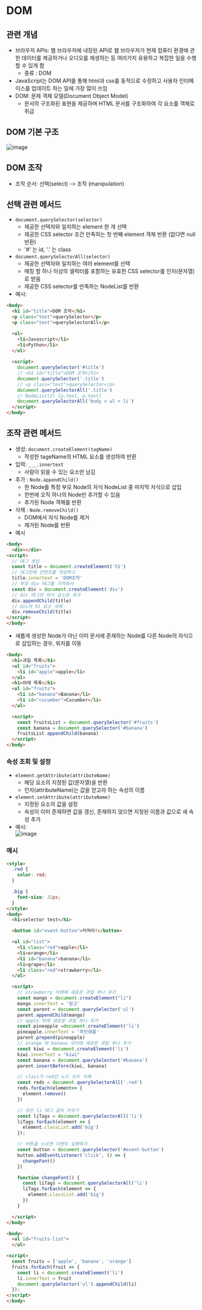 # DOM
## 관련 개념
- 브라우저 APIs: 웹 브라우저에 내장된 API로 웹 브라우저가 현재 컴퓨터 환경에 관한 데이터를 제공하거나 오디오를 재생하는 등 여러가지 유용하고 복잡한 일을 수행할 수 있게 함
  - 종류 : DOM
- JavaScript는 DOM API를 통해 html과 css를 동적으로 수정하고 사용자 인터페이스를 업데이트 하는 일에 가장 많이 쓰임
- DOM: 문제 객체 모델(Document Object Model)
  - 문서의 구조화된 표현을 제공하며 HTML 문서를 구조화하여 각 요소를 객체로 취급
  
## DOM 기본 구조
 ![image](https://user-images.githubusercontent.com/122726684/233269597-f3bd661e-2df8-4ffa-b034-8ea938310226.png)

## DOM 조작
- 조작 순서: 선택(select) -> 조작 (manipulation)

## 선택 관련 메서드
- `document.querySelector(selector)`
  - 제공한 선택자와 일치하는 element 한 개 선택
  - 제공한 CSS selector 조건 만족하는 첫 번째 element 객체 반환 (없다면 null 반환)
  - '#' 는 id, '.' 는 class
- `document.querySelectorAll(selector)`
  - 제공한 선택자와 일치하는 여러 element를 선택
  - 매칭 할 하나 이상의 셀럭터를 포함하는 유효한 CSS selector를 인자(문자열)로 받음
  - 제공한 CSS selector를 만족하는 NodeList를 반환
- 예시:
```html
<body>
  <h1 id="title">DOM 조작</h1>
  <p class="text">querySelector</p>
  <p class="text">querySelectorAll</p>

  <ul>
    <li>Javascript</li>
    <li>Python</li>
  </ul>
  
  <script>
    document.querySelector('#title') 
    // <h1 id="title">DOM 조작</h1>
    document.querySelector('.title') 
    // <p class="text">querySelector</p>
    document.querySelectorAll('.title') 
    // NodeList(2) [p.text, p.text]
    document.querySelectorAll('body > ul > li') 
  </script>
</body>
```

## 조작 관련 메서드 
- 생성: `document.createElement(tagName)` 
  - 작성한 tageName의 HTML 요소를 생성하여 반환
- 입력: `___.innertext`
  - 사람이 읽을 수 있는 요소만 남김
- 추가 : `Node.appendChild()`
  - 한 Node를 특정 부모 Node의 자식 NodeList 중 마지막 자식으로 삽입
  - 한번에 오직 하나의 Node만 추가할 수 있음
  - 추가된 Node 객체를 반환
- 삭제 : `Node.removeChild()`
  - DOM에서 자식 Node를 제거
  - 제거된 Node를 반환
- 예시
```html
<body>
  <div></div>
<script>
  // 태그 생성
  const title = document.createElement('h1')
  // 태그안에 컨텐츠를 작성하고
  title.innertext = 'DOM조작'
  // 부모 div 태그를 가져와서
  const div = document.createElement('div')
  // div 태그의 자식 요소로 추가
  div.appendChild(title)
  // div의 h1 요소 삭제
  div.removeChild(title)
</script>
</body>
```
- 새롭게 생성한 Node가 아닌 이미 문서에 존재하는 Node를 다른 Node의 자식으로 삽입하는 경우, 위치를 이동
```html
<body>
  <h1>과일 목록</h1>
  <ul id="fruits">
    <li id="apple">apple</li>
  </ul>
  <h1>야채 목록</h1>
  <ul id="fruits">
    <li id="banana">Banana</li>
    <li id="cucumber">Cucumber</li>
  </ul>

  <script>
    const fruitsList = document.querySelector('#fruits')
    const banana = document.querySelector('#banana')
    fruitsList.appendChild(banana)
  </script>
</body>
```
### 속성 조회 및 설정
- `element.getAttribute(attributeName)`
  - 해당 요소의 지정된 값(문자열)을 반환
  - 인자(attributeName)는 값을 얻고자 하는 속성의 이름
- `element.setAttribute(attributeName)`
  - 지정된 요소의 값을 설정
  - 속성이 이미 존재하면 값을 갱신, 존재하지 않으면 지정된 이름과 값으로 새 속성 추가 
- 예시:  
![image](https://user-images.githubusercontent.com/122726684/233268696-a5b80145-bb9d-4db3-9465-f890b319e641.png)

### 예시
```html
<style>
  .red {
    color: red;
  }

  .big {
    font-size: 32px;
  }
</style>
<body>
  <h1>selector test</h1>

  <button id="event-button">커져라!</button>

  <ul id="list">
    <li class="red">apple</li>
    <li>orange</li>
    <li id="banana">banana</li>
    <li>grape</li>
    <li class="red">strawberry</li>
  </ul>

  <script>
    // strawberry 아래에 새로운 과일 하나 추가
    const mango = document.createElement("li")
    mango.innerText = '망고'
    const parent = document.querySelector('ul')
    parent.appendChild(mango)
    // apple 위에 새로운 과일 하나 추가
    const pineapple =document.createElement('li')
    pineapple.innerText = '파인애플'
    parent.prepend(pineapple)
    // orange 와 banana 사이에 새로운 과일 하나 추가
    const kiwi = document.createElement('li')
    kiwi.innerText = "kiwi"
    const banana = document.querySelector('#banana')
    parent.insertBefore(kiwi, banana)

    // class가 red인 노드 모두 삭제
    const reds = document.querySelectorAll('.red')
    reds.forEach(element=> {
      element.remove()
    })

    // 모든 li 태그 글자 키우기
    const liTags = document.querySelectorAll('li')
    liTags.forEach(element => {
      element.classList.add('big')
    });

    // 버튼을 누르면 이벤트 실행하기
    const button = document.querySelector('#event-button')
    button.addEventListener('click', () => {
      changeFont()
    })

    function changeFont() {
      const liTags = document.querySelectorAll('li')
      liTags.forEach(element => {
        element.classList.add('big')
      })
    }

  </script>
</body>
```
```html
<body>
  <ul id="fruits-list">
  </ul>

<script>
  const fruits = ['apple', 'banana', 'orange']
  fruits.forEach(fruit => {
    const li = document.createElement('li')
    li.innerText = fruit
    document.querySelector('ul').appendChild(li)
  });
</script>
</body>
```